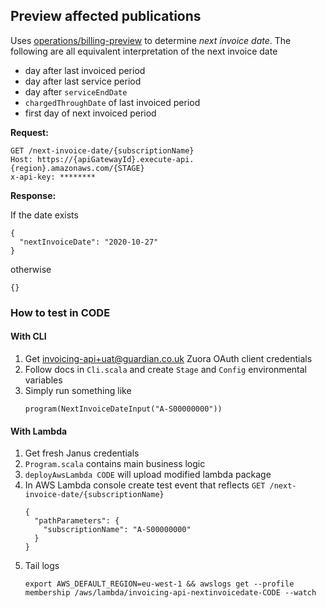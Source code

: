## Preview affected publications

Uses [operations/billing-preview](https://www.zuora.com/developer/api-reference/#operation/POST_BillingPreview) 
to determine *next invoice date*. The following are all equivalent interpretation of the next invoice date
 - day after last invoiced period
 - day after last service period
 - day after `serviceEndDate`
 - `chargedThroughDate` of last invoiced period
 - first day of next invoiced period

**Request:**

```
GET /next-invoice-date/{subscriptionName}
Host: https://{apiGatewayId}.execute-api.{region}.amazonaws.com/{STAGE}
x-api-key: ********
```

**Response:**

If the date exists

```
{
  "nextInvoiceDate": "2020-10-27"
}
```

otherwise 

```
{}
```

### How to test in CODE

#### With CLI 

1. Get invoicing-api+uat@guardian.co.uk Zuora OAuth client credentials
1. Follow docs in `Cli.scala` and create `Stage` and `Config` environmental variables
1. Simply run something like
    ```
    program(NextInvoiceDateInput("A-S00000000"))
    ```

#### With Lambda

1. Get fresh Janus credentials
1. `Program.scala` contains main business logic 
1. `deployAwsLambda CODE` will upload modified lambda package
1. In AWS Lambda console create test event that reflects `GET /next-invoice-date/{subscriptionName}`
    ```
    {
      "pathParameters": {
        "subscriptionName": "A-S00000000"
      }
    }
    ```
1. Tail logs 
    ```
    export AWS_DEFAULT_REGION=eu-west-1 && awslogs get --profile membership /aws/lambda/invoicing-api-nextinvoicedate-CODE --watch
    ```
